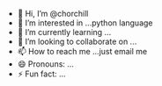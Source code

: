 - 👋 Hi, I’m @chorchill
- 👀 I’m interested in ...python language
- 🌱 I’m currently learning ...
- 💞️ I’m looking to collaborate on ...
- 📫 How to reach me ...just email me
- 😄 Pronouns: ...
- ⚡ Fun fact: ...

<!---
chorchill/chorchill is a ✨ special ✨ repository because its `README.md` (this file) appears on your GitHub profile.
You can click the Preview link to take a look at your changes.
--->
